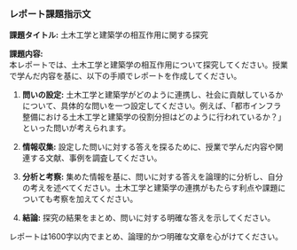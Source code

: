 ### レポート課題指示文

**課題タイトル:** 土木工学と建築学の相互作用に関する探究

**課題内容:**  
本レポートでは、土木工学と建築学の相互作用について探究してください。授業で学んだ内容を基に、以下の手順でレポートを作成してください。

1. **問いの設定:** 土木工学と建築学がどのように連携し、社会に貢献しているかについて、具体的な問いを一つ設定してください。例えば、「都市インフラ整備における土木工学と建築学の役割分担はどのように行われているか？」といった問いが考えられます。

2. **情報収集:** 設定した問いに対する答えを探るために、授業で学んだ内容や関連する文献、事例を調査してください。

3. **分析と考察:** 集めた情報を基に、問いに対する答えを論理的に分析し、自分の考えを述べてください。土木工学と建築学の連携がもたらす利点や課題についても考察を加えてください。

4. **結論:** 探究の結果をまとめ、問いに対する明確な答えを示してください。

レポートは1600字以内でまとめ、論理的かつ明確な文章を心がけてください。